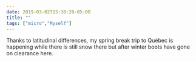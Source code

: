 ```yaml
---
date: 2019-03-02T15:38:29-05:00
title: ""
tags: ["micro","Myself"]
---
```

Thanks to latitudinal differences, my spring break trip to Québec is happening while there is still snow there but after winter boots have gone on clearance here.
